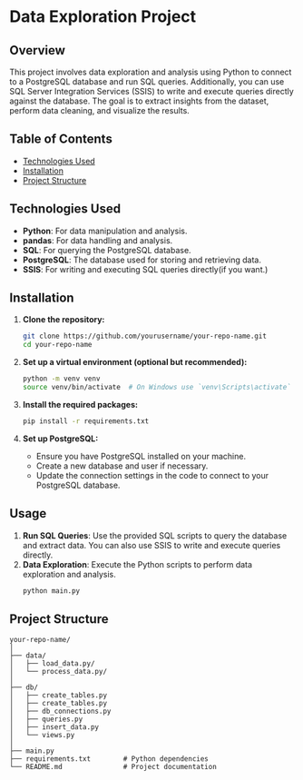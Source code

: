 # Data Exploration Project

## Overview
This project involves data exploration and analysis using Python to connect to a PostgreSQL database and run SQL queries. Additionally, you can use SQL Server Integration Services (SSIS) to write and execute queries directly against the database. The goal is to extract insights from the dataset, perform data cleaning, and visualize the results.

## Table of Contents
- [Technologies Used](#technologies-used)
- [Installation](#installation)
- [Project Structure](#project-structure)

## Technologies Used
- **Python**: For data manipulation and analysis.
- **pandas**: For data handling and analysis.
- **SQL**: For querying the PostgreSQL database.
- **PostgreSQL**: The database used for storing and retrieving data.
- **SSIS**: For writing and executing SQL queries directly(if you want.)

## Installation
1. **Clone the repository:**
   ```bash
   git clone https://github.com/yourusername/your-repo-name.git
   cd your-repo-name
   ```

2. **Set up a virtual environment (optional but recommended):**
   ```bash
   python -m venv venv
   source venv/bin/activate  # On Windows use `venv\Scripts\activate`
   ```

3. **Install the required packages:**
   ```bash
   pip install -r requirements.txt
   ```

4. **Set up PostgreSQL:**
   - Ensure you have PostgreSQL installed on your machine.
   - Create a new database and user if necessary.
   - Update the connection settings in the code to connect to your PostgreSQL database.

## Usage
1. **Run SQL Queries**: Use the provided SQL scripts to query the database and extract data. You can also use SSIS to write and execute queries directly.
2. **Data Exploration**: Execute the Python scripts to perform data exploration and analysis.
   ```bash
   python main.py

## Project Structure
```
your-repo-name/
│
├── data/
│   ├── load_data.py/               
│   └── process_data.py/         
│
├── db/                   
│   ├── create_tables.py  
│   ├── create_tables.py
│   ├── db_connections.py
│   ├── queries.py
│   ├── insert_data.py
│   └── views.py         
│
├── main.py  
├── requirements.txt        # Python dependencies
└── README.md               # Project documentation
